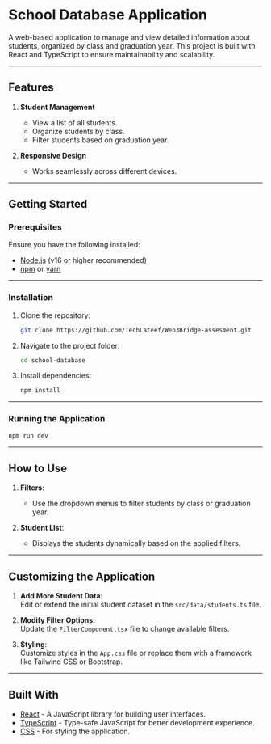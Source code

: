 

# **School Database Application**

A web-based application to manage and view detailed information about students, organized by class and graduation year. This project is built with React and TypeScript to ensure maintainability and scalability.

---

## **Features**

1. **Student Management**  
   - View a list of all students.
   - Organize students by class.  
   - Filter students based on graduation year.  

2. **Responsive Design**  
   - Works seamlessly across different devices.

---

## **Getting Started**

### **Prerequisites**

Ensure you have the following installed:

- [Node.js](https://nodejs.org/) (v16 or higher recommended)
- [npm](https://www.npmjs.com/) or [yarn](https://yarnpkg.com/)

---

### **Installation**

1. Clone the repository:
   ```bash
   git clone https://github.com/TechLateef/Web3Bridge-assesment.git
   ```

2. Navigate to the project folder:
   ```bash
   cd school-database
   ```

3. Install dependencies:
   ```bash
   npm install
   ```


---

### **Running the Application**

```bash
npm run dev
```



---

## **How to Use**

1. **Filters**:  
   - Use the dropdown menus to filter students by class or graduation year.

2. **Student List**:  
   - Displays the students dynamically based on the applied filters.

---

## **Customizing the Application**

1. **Add More Student Data**:  
   Edit or extend the initial student dataset in the `src/data/students.ts` file.

2. **Modify Filter Options**:  
   Update the `FilterComponent.tsx` file to change available filters.

3. **Styling**:  
   Customize styles in the `App.css` file or replace them with a framework like Tailwind CSS or Bootstrap.

---

## **Built With**

- [React](https://reactjs.org/) - A JavaScript library for building user interfaces.
- [TypeScript](https://www.typescriptlang.org/) - Type-safe JavaScript for better development experience.
- [CSS](https://developer.mozilla.org/en-US/docs/Web/CSS) - For styling the application.

